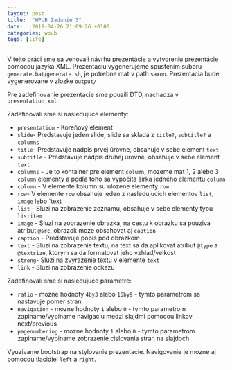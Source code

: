 ```yaml
---
layout: post
title:  "WPUB Zadanie 3"
date:   2019-04-26 21:09:26 +0100
categories: wpub
tags: [life]
---
```


V tejto práci sme sa venovali návrhu prezentácie a vytvoreniu prezentácie pomocou jazyka XML.
Prezentaciu vygenerujeme spustenim suboru `generate.bat`/`generate.sh`, je potrebne mat v path `saxon`.
Prezentacia bude vygenerovane v zlozke `output/`

Pre zadefinovanie prezentacie sme pouzili DTD, nachadza v `presentation.xml`

Zadefinovali sme si nasledujúce elementy:
- `presentation` - Koreňový element
- `slide`- Predstavuje jeden slide, slide sa skladá z `title?`, `subtitle?` a `columns`
- `title`- Predstavuje nadpis prvej úrovne, obsahuje v sebe element `text` 
- `subtitle` - Predstavuje nadpis druhej úrovne, obsahuje v sebe element `text` 
- `columns` - Je to kontainer pre element `column`, mozeme mat 1, 2 alebo 3 `column` elementy a podľa toho sa vypočíta šírka jedného elementu `column`
- `column` - V elemente kolumn su ulozene elementy `row`
- `row`- V elemente `row` obsahuje jeden z nasledujucich elementov `list`, `image` lebo `text
- `list` - Sluzi na zobrazenie zoznamu, obsahuje v sebe elementy typu `listitem`
- `image` - Sluzi na zobrazenie obrazka, na cestu k obrazku sa pouziva atribut `@src`, obrazok moze obsahovat aj `caption`
- `caption` - Predstavuje popis pod obrazkom
- `text` - Sluzi na zobrazenie textu, na text sa da aplikovat atribut `@type` a `@textsize`, ktorym sa da formatovat jeho vzhlad/velkost
- `strong`- Sluzi na zvyrazenie textu v elemente `text`
- `link` - Sluzi na zobrazenie odkazu

Zadefinovali sme si nasledujuce parametre:

- `ratio` - mozne hodnoty `4by3` alebo `16by9` - tymto parametrom sa nastavuje pomer stran
- `navigation` - mozne hodnoty `1` alebo `0` - tymto parametrom zapiname/vypiname navigaciu medzi slajdmi pomocou linkov next/previous
- `pagenumbering` - mozne hodnoty `1` alebo `0` - tymto parametrom zapiname/vypiname zobrazenie cislovania stran na slajdoch

Vyuzivame bootstrap na stylovanie prezentacie. Navigovanie je mozne aj pomocou tlacidiel `left` a `right`.

